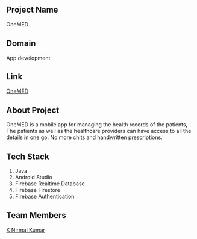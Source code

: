 ## Project Name

OneMED

## Domain

App development

## Link

[OneMED](https://github.com/thedipankar/OneMED)

## About Project

OneMED is a mobile app for managing the health records of the patients, The patients as well as the healthcare providers can have access to all the details
in one go. No more chits and handwritten prescriptions. 

## Tech Stack

1. Java
2. Android Studio
3. Firebase Realtime Database
4. Firebase Firestore 
5. Firebase Authentication

## Team Members

  [K Nirmal Kumar](https://github.com/nirmal700)
 
 
